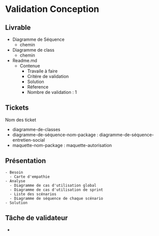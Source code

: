# Validation Conception


## Livrable 

- Diagramme de Séquence
  - chemin
- Diagramme de class
  - chemin
- Readme.md
  - Contenue
    - Travaile à faire
    - Critére de validation 
    - Solution
    - Réference
    - Nombre de validation :  1

## Tickets

Nom des ticket

- diagramme-de-classes
- diagramme-de-séquence-nom-package : diagramme-de-séquence-entretien-social
- maquette-nom-package : maquette-autorisation


## Présentation
    - Besoin
      - Carte d'empathie
    - Analyse
      - Diagramme de cas d'utilisation global
      - Diagramme de cas d'utilisation de sprint
      - Liste des scénarios
      - Diagramme de séquence de chaque scénario
    - Solution

## Tâche de validateur
  - 